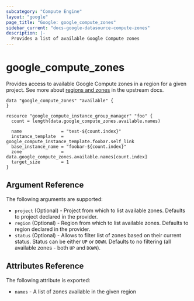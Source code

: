 ```yaml
---
subcategory: "Compute Engine"
layout: "google"
page_title: "Google: google_compute_zones"
sidebar_current: "docs-google-datasource-compute-zones"
description: |-
  Provides a list of available Google Compute zones
---
```


# google\_compute\_zones

Provides access to available Google Compute zones in a region for a given project.
See more about [regions and zones](https://cloud.google.com/compute/docs/regions-zones/regions-zones) in the upstream docs.

```hcl
data "google_compute_zones" "available" {
}

resource "google_compute_instance_group_manager" "foo" {
  count = length(data.google_compute_zones.available.names)
  
  name               = "test-${count.index}"
  instance_template  = google_compute_instance_template.foobar.self_link
  base_instance_name = "foobar-${count.index}"
  zone               = data.google_compute_zones.available.names[count.index]
  target_size        = 1
}
```

## Argument Reference

The following arguments are supported:

* `project` (Optional) - Project from which to list available zones. Defaults to project declared in the provider.
* `region` (Optional) - Region from which to list available zones. Defaults to region declared in the provider.
* `status` (Optional) - Allows to filter list of zones based on their current status. Status can be either `UP` or `DOWN`.
  Defaults to no filtering (all available zones - both `UP` and `DOWN`).

## Attributes Reference

The following attribute is exported:

* `names` - A list of zones available in the given region
